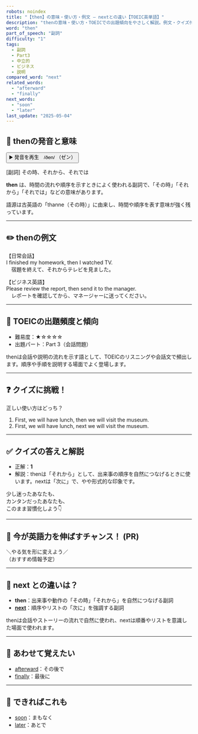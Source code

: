 ```yaml
---
robots: noindex
title: "【then】の意味・使い方・例文 ― nextとの違い【TOEIC英単語】"
description: "thenの意味・使い方・TOEICでの出題傾向をやさしく解説。例文・クイズ付きでnextとの違いもわかりやすく学べます。"
word: "then"
part_of_speech: "副詞"
difficulty: "1"
tags:
  - 副詞
  - Part3
  - 中立的
  - ビジネス
  - 説明
compared_word: "next"
related_words:
  - "afterward"
  - "finally"
next_words:
  - "soon"
  - "later"
last_update: "2025-05-04"
---
```


## 🔰 thenの発音と意味

<button class="play-audio" onclick="playTTS('then')">
  <span class="play-audio-main">
    ▶️ 発音を再生　/ðen/
  </span>
  <span class="play-audio-sub">
    （ゼン）
  </span>
</button>

[副詞] その時、それから、それでは

**then** は、時間の流れや順序を示すときによく使われる副詞で、「その時」「それから」「それでは」などの意味があります。

語源は古英語の「thanne（その時）」に由来し、時間や順序を表す意味が強く残っています。

---

## ✏️ thenの例文

【日常会話】  
I finished my homework, then I watched TV.  
　宿題を終えて、それからテレビを見ました。

【ビジネス英語】  
Please review the report, then send it to the manager.  
　レポートを確認してから、マネージャーに送ってください。

---

## 🎯 TOEICの出題頻度と傾向

- 難易度：★☆☆☆☆
- 出題パート：Part 3（会話問題）

thenは会話や説明の流れを示す語として、TOEICのリスニングや会話文で頻出します。順序や手順を説明する場面でよく登場します。

---

## ❓ クイズに挑戦！

正しい使い方はどっち？

1. First, we will have lunch, then we will visit the museum.  
2. First, we will have lunch, next we will visit the museum.

---

## ✅ クイズの答えと解説

- 正解：**1**
- 解説：thenは「それから」として、出来事の順序を自然につなげるときに使います。nextは「次に」で、やや形式的な印象です。

少し迷ったあなたも、  
カンタンだったあなたも、  
このまま習慣化しよう👇️

---

## 🚀 今が英語力を伸ばすチャンス！ (PR)

<div class="info-center">
＼やる気を形に変えよう／<br>  
（おすすめ情報予定）
</div>

---

## 🤔  next との違いは？

- **then**：出来事や動作の「その時」「それから」を自然につなげる副詞
- **[next](/next)**：順序やリストの「次に」を強調する副詞

thenは会話やストーリーの流れで自然に使われ、nextは順番やリストを意識した場面で使われます。

---

## 🧩 あわせて覚えたい

- [afterward](/afterward)：その後で
- [finally](/finally)：最後に

---

## 📖 できればこれも

- [soon](/soon)：まもなく
- [later](/later)：あとで

<!-- cvid: aid29_bid12 -->
